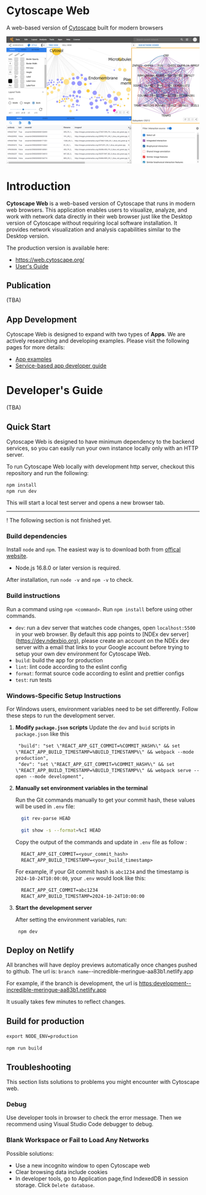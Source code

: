 # Cytoscape Web

A web-based version of [Cytoscape](https://cytoscape.org/) built for modern browsers

![Cytoscape Web Screenshot 1](docs/images/cyweb-v1-screenshot1.png)

# Introduction

**Cytoscape Web** is a web-based version of Cytoscape that runs in modern web browsers. This application enables users to visualize, analyze, and work with network data directly in their web browser just like the Desktop version of Cytoscape without requiring local software installation. It provides network visualization and analysis capabilities similar to the Desktop version.

The production version is available here:

- https://web.cytoscape.org/
- [User's Guide](https://cytoscape-web.readthedocs.io/en/latest/#)

## Publication

(TBA)

## App Development

Cytoscape Web is designed to expand with two types of **Apps**. We are actively researching and developing examples. Please visit the following pages for more details:

- [App examples](https://github.com/cytoscape/cytoscape-web-app-examples)
- [Service-based app developer guide](<https://github.com/cytoscape/cytoscape-web/wiki/Specification-for-Service-App-in-Cytoscape-Web-(draft-v2)>)

# Developer's Guide

(TBA)

## Quick Start

Cytoscape Web is designed to have minimum dependency to the backend services,
so you can easily run your own instance locally only with an HTTP server.

To run Cytoscape Web locally with development http server, checkout this repository and run the following:

```
npm install
npm run dev
```

This will start a local test server and opens a new browser tab.

---

! The following section is not finished yet.

### Build dependencies

Install `node` and `npm`. The easiest way is to download both from [offical website](https://nodejs.org/en/).

- Node.js 16.8.0 or later version is required.

After installation, run `node -v` and `npm -v` to check.

### Build instructions

Run a command using `npm <command>`. Run `npm install` before using other commands.

- `dev`: run a dev server that watches code changes, open `localhost:5500` in your web browser. By default this app points to [NDEx dev server] (https://dev.ndexbio.org), please create an account on the NDEx dev server with a email that links to your Google account before trying to setup your own dev environment for Cytoscape Web.
- `build`: build the app for production
- `lint`: lint code according to the eslint config
- `format`: format source code according to eslint and prettier configs
- `test`: run tests

### Windows-Specific Setup Instructions

For Windows users, environment variables need to be set differently. Follow these steps to run the development server.

1.  **Modify `package.json` scripts**
    Update the `dev` and `buid` scripts in `package.json` like this

    ```
     "build": "set \"REACT_APP_GIT_COMMIT=%COMMIT_HASH%\" && set \"REACT_APP_BUILD_TIMESTAMP=%BUILD_TIMESTAMP%\" && webpack --mode production",
     "dev": "set \"REACT_APP_GIT_COMMIT=%COMMIT_HASH%\" && set \"REACT_APP_BUILD_TIMESTAMP=%BUILD_TIMESTAMP%\" && webpack serve --open --mode development",
    ```

2.  **Manually set environment variables in the terminal**

    Run the Git commands manually to get your commit hash, these values will be used in `.env` file:

    ```bash
      git rev-parse HEAD
    ```

    ```bash
      git show -s --format=%cI HEAD
    ```

    Copy the output of the commands and update in `.env` file as follow :

    ```env
      REACT_APP_GIT_COMMIT=<your_commit_hash>
      REACT_APP_BUILD_TIMESTAMP=<your_build_timestamp>
    ```

    For example, if your Git commit hash is `abc1234` and the timestamp is `2024-10-24T10:00:00`, your `.env` would look like this:

    ```env
      REACT_APP_GIT_COMMIT=abc1234
      REACT_APP_BUILD_TIMESTAMP=2024-10-24T10:00:00
    ```

3.  **Start the development server**

    After setting the environment variables, run:

    ```
     npm dev
    ```

## Deploy on Netlify

All branches will have deploy previews automatically once changes pushed to github. The url is:
`branch name`--incredible-meringue-aa83b1.netlify.app

For example, if the branch is development, the url is <https:development--incredible-meringue-aa83b1.netlify.app>

It usually takes few minutes to reflect changes.

## Build for production

`export NODE_ENV=production`

`npm run build`

## Troubleshooting

This section lists solutions to problems you might encounter with Cytoscape web.

### Debug

Use developer tools in browser to check the error message. Then we recommend using Visual Studio Code debugger to debug.

### Blank Workspace or Fail to Load Any Networks

Possible solutions:

- Use a new incognito window to open Cytoscape web
- Clear browsing data include cookies
- In developer tools, go to Application page,find IndexedDB in session storage. Click `Delete database`.
